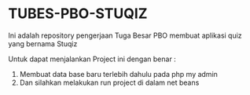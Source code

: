 # TUBES-PBO-STUQIZ
Ini adalah repository pengerjaan Tuga Besar PBO membuat aplikasi quiz yang bernama Stuqiz

Untuk dapat menjalankan Project ini dengan benar :
1. Membuat data base baru terlebih dahulu pada php my admin
2. Dan silahkan melakukan run project di dalam net beans
